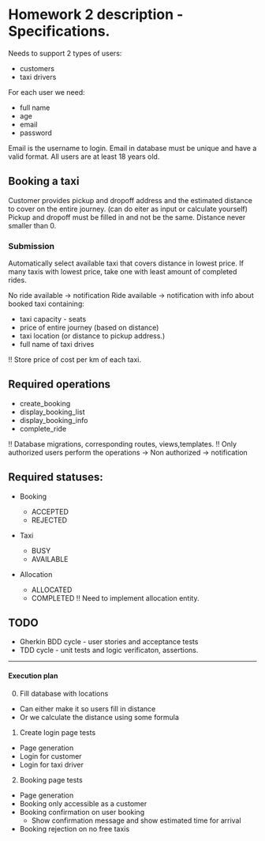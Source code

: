 # Homework 2 description - Specifications.

Needs to support 2 types of users:
- customers
- taxi drivers

For each user we need:
- full name
- age
- email
- password

Email is the username to login.
Email in database must be unique and have a valid format.
All users are at least 18 years old.

## Booking a taxi
Customer provides pickup and dropoff address and the estimated distance to cover on the entire journey.
(can do eiter as input or calculate yourself)
Pickup and dropoff must be filled in and not be the same.
Distance never smaller than 0.

### Submission
Automatically select available taxi that covers distance in lowest price.
If many taxis with lowest price, take one with least amount of completed rides.

No ride available -> notification
Ride available -> notification with info about booked taxi containing:
- taxi capacity - seats
- price of entire journey (based on distance)
- taxi location (or distance to pickup address.)
- full name of taxi drives

!! Store price of cost per km of each taxi.

## Required operations
- create_booking
- display_booking_list
- display_booking_info
- complete_ride

!! Database migrations, corresponding routes, views,templates.
!! Only authorized users perform the operations
-> Non authorized -> notification

## Required statuses:
- Booking
  - ACCEPTED
  - REJECTED

- Taxi
  - BUSY
  - AVAILABLE

- Allocation
  - ALLOCATED
  - COMPLETED
!! Need to implement allocation entity.

## TODO
- Gherkin BDD cycle - user stories and acceptance tests
- TDD cycle - unit tests and logic verificaton, assertions.


_______

#### Execution plan
0. Fill database with locations
  - Can either make it so users fill in distance
  - Or we calculate the distance using some formula

1. Create login page tests
  - Page generation
  - Login for customer
  - Login for taxi driver

2. Booking page tests
  - Page generation
  - Booking only accessible as a customer
  - Booking confirmation on user booking
    - Show confirmation message and show estimated time for arrival
  - Booking rejection on no free taxis
